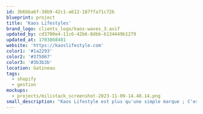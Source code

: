 ```yaml
---
id: 3b6bba6f-38b9-42c1-a612-187ffa71c72b
blueprint: project
title: 'Kaos Lifestyles'
brand_logo: clients_logo/kaos-waves_3.avif
updated_by: cd3700e4-11c6-42b6-8dbb-6134449b1279
updated_at: 1703868481
website: 'https://kaoslifestyle.com'
color1: '#1a2293'
color2: '#375067'
color3: '#3b3b3b'
location: Gatineau
tags:
  - shopify
  - gestion
mockups:
  - projects/milistack_screenshot-2023-11-09-14.48.14.png
small_description: "Kaos Lifestyle est plus qu'une simple marque ; C'est une manière de vivre, elle offre des pièces et équipements de voile pour les athlètes."
---
```

